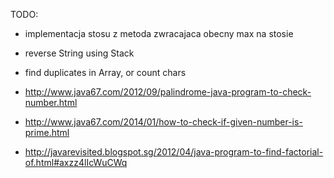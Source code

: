 
TODO:

- implementacja stosu z metoda zwracajaca obecny max na stosie 

- reverse String using Stack

- find duplicates in Array, or count chars

- http://www.java67.com/2012/09/palindrome-java-program-to-check-number.html

- http://www.java67.com/2014/01/how-to-check-if-given-number-is-prime.html

- http://javarevisited.blogspot.sg/2012/04/java-program-to-find-factorial-of.html#axzz4lIcWuCWq
